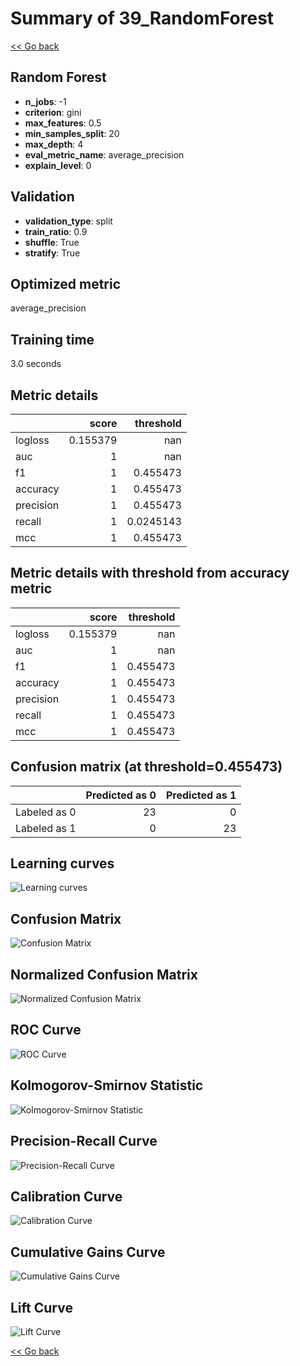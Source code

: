 # Summary of 39_RandomForest

[<< Go back](../README.md)


## Random Forest
- **n_jobs**: -1
- **criterion**: gini
- **max_features**: 0.5
- **min_samples_split**: 20
- **max_depth**: 4
- **eval_metric_name**: average_precision
- **explain_level**: 0

## Validation
 - **validation_type**: split
 - **train_ratio**: 0.9
 - **shuffle**: True
 - **stratify**: True

## Optimized metric
average_precision

## Training time

3.0 seconds

## Metric details
|           |    score |   threshold |
|:----------|---------:|------------:|
| logloss   | 0.155379 | nan         |
| auc       | 1        | nan         |
| f1        | 1        |   0.455473  |
| accuracy  | 1        |   0.455473  |
| precision | 1        |   0.455473  |
| recall    | 1        |   0.0245143 |
| mcc       | 1        |   0.455473  |


## Metric details with threshold from accuracy metric
|           |    score |   threshold |
|:----------|---------:|------------:|
| logloss   | 0.155379 |  nan        |
| auc       | 1        |  nan        |
| f1        | 1        |    0.455473 |
| accuracy  | 1        |    0.455473 |
| precision | 1        |    0.455473 |
| recall    | 1        |    0.455473 |
| mcc       | 1        |    0.455473 |


## Confusion matrix (at threshold=0.455473)
|              |   Predicted as 0 |   Predicted as 1 |
|:-------------|-----------------:|-----------------:|
| Labeled as 0 |               23 |                0 |
| Labeled as 1 |                0 |               23 |

## Learning curves
![Learning curves](learning_curves.png)
## Confusion Matrix

![Confusion Matrix](confusion_matrix.png)


## Normalized Confusion Matrix

![Normalized Confusion Matrix](confusion_matrix_normalized.png)


## ROC Curve

![ROC Curve](roc_curve.png)


## Kolmogorov-Smirnov Statistic

![Kolmogorov-Smirnov Statistic](ks_statistic.png)


## Precision-Recall Curve

![Precision-Recall Curve](precision_recall_curve.png)


## Calibration Curve

![Calibration Curve](calibration_curve_curve.png)


## Cumulative Gains Curve

![Cumulative Gains Curve](cumulative_gains_curve.png)


## Lift Curve

![Lift Curve](lift_curve.png)



[<< Go back](../README.md)
